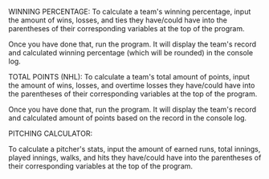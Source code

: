 WINNING PERCENTAGE:
To calculate a team's winning percentage, input the amount of wins, losses, and ties they have/could have into the parentheses of their corresponding variables at the top of the program.

Once you have done that, run the program. It will display the team's record and calculated winning percentage (which will be rounded) in the console log.

TOTAL POINTS (NHL):
To calculate a team's total amount of points, input the amount of wins, losses, and overtime losses they have/could have into the parentheses of their corresponding variables at the top of the program.

Once you have done that, run the program. It will display the team's record and calculated amount of points based on the record in the console log.

PITCHING CALCULATOR:

To calculate a pitcher's stats, input the amount of earned runs, total innings, played innings, walks, and hits they have/could have into the parentheses of their corresponding variables at the top of the program.

